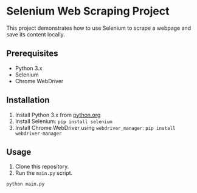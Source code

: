 # Selenium Web Scraping Project

This project demonstrates how to use Selenium to scrape a webpage and save its content locally.

## Prerequisites

- Python 3.x
- Selenium
- Chrome WebDriver

## Installation

1. Install Python 3.x from [python.org](https://www.python.org/downloads/)
2. Install Selenium: `pip install selenium`
3. Install Chrome WebDriver using `webdriver_manager`: `pip install webdriver-manager`

## Usage

1. Clone this repository.
2. Run the `main.py` script.

```bash
python main.py
